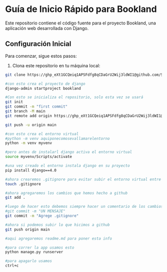 # Guía de Inicio Rápido para Bookland

Este repositorio contiene el código fuente para el proyecto Bookland, una aplicación web desarrollada con Django.

## Configuración Inicial

Para comenzar, sigue estos pasos:

1. Clona este repositorio en tu máquina local:

```bash
git clone https://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@github.com/Soel18/bookland.git

#con esto crea el proyecto de django
django-admin startproject bookland

#Con esto se inicializa el repositorio, solo esta vez se usará
git init
git commit -m "first commit"
git branch -M main
git remote add origin https://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@github.com/Soel18/bookland.git

git push -u origin main

#con esto crea el entorno virtual
#python -m venv aquiponecomosevallamarelentorno
python -m venv myvenv

#pero antes de instalarl django activa el entorno virtual
source myvenv/Scripts/activate

#una vez creado el entorno instala django en su proyecto
pip install django==4.0

#ahora crearemos .gitignore para evitar subir el entorno virtual entre otras cosas que queramos
touch .gitignore

#ahora agregaremos los cambios que hemos hecho a github
git add .

#luego de hacer esto debemos siempre hacer un comentario de los cambios que hicimos
#git commit -m "UN MENSAJE"
git commit -m "Agrege .gitignore"

#ahora si podemos subir lo que hicimos a github
git push origin main

#aqui agregaremos readme.md para poner esta info

#para correr la app usamos esto
python manage.py runserver

#para apagarlo usamos 
ctrl+c